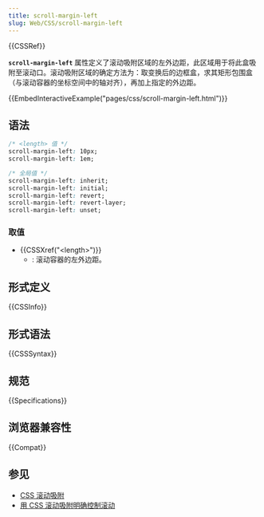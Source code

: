 ```yaml
---
title: scroll-margin-left
slug: Web/CSS/scroll-margin-left
---
```


{{CSSRef}}

**`scroll-margin-left`** 属性定义了滚动吸附区域的左外边距，此区域用于将此盒吸附至滚动口。滚动吸附区域的确定方法为：取变换后的边框盒，求其矩形包围盒（与滚动容器的坐标空间中的轴对齐），再加上指定的外边距。

{{EmbedInteractiveExample("pages/css/scroll-margin-left.html")}}

## 语法

```css
/* <length> 值 */
scroll-margin-left: 10px;
scroll-margin-left: 1em;

/* 全局值 */
scroll-margin-left: inherit;
scroll-margin-left: initial;
scroll-margin-left: revert;
scroll-margin-left: revert-layer;
scroll-margin-left: unset;
```

### 取值

- {{CSSXref("&lt;length&gt;")}}
  - : 滚动容器的左外边距。

## 形式定义

{{CSSInfo}}

## 形式语法

{{CSSSyntax}}

## 规范

{{Specifications}}

## 浏览器兼容性

{{Compat}}

## 参见

- [CSS 滚动吸附](/zh-CN/docs/Web/CSS/CSS_scroll_snap)
- [用 CSS 滚动吸附明确控制滚动](https://web.dev/articles/css-scroll-snap)
